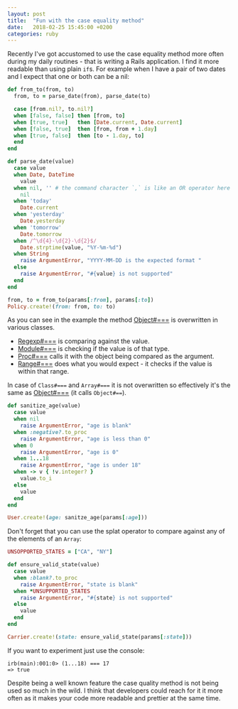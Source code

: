 ```yaml
---
layout: post
title:  "Fun with the case equality method"
date:   2018-02-25 15:45:00 +0200
categories: ruby
---
```


Recently I've got accustomed to use the case equality method more often during my daily routines - that is writing a Rails application. I find it more readable than using plain `if`s.
For example when I have a pair of two dates and I expect that one or both can be a nil:

```ruby
def from_to(from, to)
  from, to = parse_date(from), parse_date(to)

  case [from.nil?, to.nil?]
  when [false, false] then [from, to]
  when [true, true]   then [Date.current, Date.current]
  when [false, true]  then [from, from + 1.day]
  when [true, false]  then [to - 1.day, to]
  end
end

def parse_date(value)
  case value
  when Date, DateTime
    value
  when nil, '' # the command character `,` is like an OR operator here
    nil
  when 'today'
    Date.current
  when 'yesterday'
    Date.yesterday
  when 'tomorrow'
    Date.tomorrow
  when /^\d{4}-\d{2}-\d{2}$/
    Date.strptime(value, "%Y-%m-%d")
  when String
    raise ArgumentError, "YYYY-MM-DD is the expected format "
  else
    raise ArgumentError, "#{value} is not supported"
  end
end

from, to = from_to(params[:from], params[:to])
Policy.create!(from: from, to: to)
```

As you can see in the example the method [Object#===](https://docs.ruby-lang.org/en/2.5.0/Object.html#method-i-3D-3D-3D) is overwritten in various classes.

* [Regexp#===](https://docs.ruby-lang.org/en/2.5.0/Regexp.html#method-i-3D-3D-3D) is comparing against the value.
* [Module#===](https://docs.ruby-lang.org/en/2.5.0/Module.html#method-i-3D-3D-3D) is checking if the value is of that type.
* [Proc#===](https://docs.ruby-lang.org/en/2.5.0/Proc.html#method-i-3D-3D-3D) calls it with the object being compared as the argument.
* [Range#===](https://docs.ruby-lang.org/en/2.5.0/Range.html#method-i-3D-3D-3D) does what you would expect - it checks if the value is within that range.

In case of `Class#===` and `Array#===` it is not overwritten so effectively it's the same as [Object#===](https://docs.ruby-lang.org/en/2.5.0/Object.html#method-i-3D-3D-3D) (it calls `Object#==`).

```ruby
def sanitize_age(value)
  case value
  when nil
    raise ArgumentError, "age is blank"
  when :negative?.to_proc
    raise ArgumentError, "age is less than 0"
  when 0
    raise ArgumentError, "age is 0"
  when 1...18
    raise ArgumentError, "age is under 18"
  when -> v { !v.integer? }
    value.to_i
  else
    value
  end
end

User.create!(age: sanitze_age(params[:age]))
```

Don't forget that you can use the splat operator to compare against any of the elements of an `Array`:

```ruby
UNSOPPORTED_STATES = ["CA", "NY"]

def ensure_valid_state(value)
  case value
  when :blank?.to_proc
    raise ArgumentError, "state is blank"
  when *UNSUPPORTED_STATES
    raise ArgumentError, "#{state} is not supported"
  else
    value
  end
end

Carrier.create!(state: ensure_valid_state(params[:state]))
```

If you want to experiment just use the console:
```
irb(main):001:0> (1...18) === 17
=> true
```

Despite being a well known feature the case quality method is not being used so much in the wild. I think that developers could reach for it it more often as it makes your code more readable and prettier at the same time.

